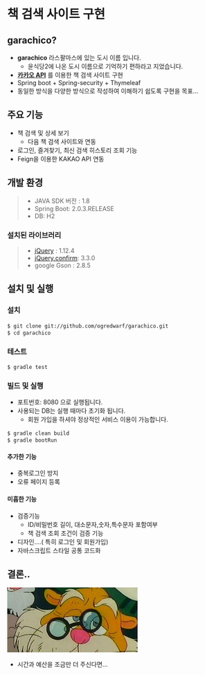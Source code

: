 
책 검색 사이트 구현
===

garachico?
---
- **garachico** 라스팔마스에 있는 도시 이름 입니다.
  - 윤식당2에 나온 도시 이름으로 기억하기 편하라고 지었습니다. 
- [**카카오 API**][1] 를 이용한 책 검색 사이트 구현 
- Spring boot + Spring-security + Thymeleaf
- 동일한 방식을 다양한 방식으로 작성하여 이해하기 쉽도록 구현을 목표...  

주요 기능
---
- 책 검색 및 상세 보기 
  - 다음 책 검색 사이트와 연동
- 로그인, 즐겨찾기, 최신 검색 히스토리 조회 기능
- Feign을 이용한 KAKAO API 연동

개발 환경
---
> * JAVA SDK 버전 : 1.8
> * Spring Boot:  2.0.3.RELEASE
> * DB: H2

### 설치된 라이브러리
> * [jQuery][2] : 1.12.4
> * [jQuery.confirm][3]: 3.3.0
> * google Gson : 2.8.5

설치 및 실행 
---
### 설치
```
$ git clone git://github.com/ogredwarf/garachico.git
$ cd garachico
```

### 테스트
```
$ gradle test
```

### 빌드 및 실행
- 포트번호: 8080 으로 실행됩니다. 
- 사용되는 DB는 실행 때마다 초기화 됩니다. 
  - 회원 가입을 하셔야 정상적인 서비스 이용이 가능합니다.
```
$ gradle clean build 
$ gradle bootRun
```

#### 추가한 기능
- 중복로그인 방지
- 오류 페이지 등록 

#### 미흡한 기능 
- 검증기능
  - ID/비밀번호 길이, 대소문자,숫자,특수문자 포함여부
  - 책 검색 조회 조건이 검증 기능   
- 디자인....( 특히 로그인 및 회원가입)
- 자바스크립트 스타일 공통 코드화 


결론..
---
![시간과 예산](src/main/resources/static/images/error.jpg)
- 시간과 예산을 조금만 더 주신다면...

[1]: https://developers.kakao.com/docs/restapi/search#%EC%B1%85-%EA%B2%80%EC%83%89
[2]: https://jquery.com/
[3]: https://craftpip.github.io/jquery-confirm/

